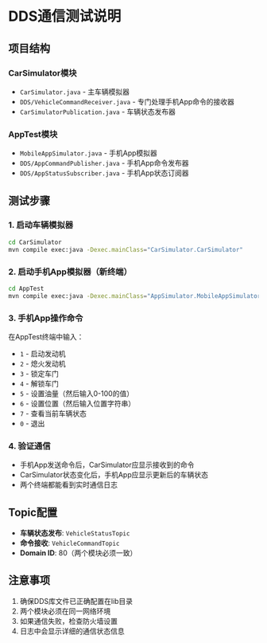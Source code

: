 # DDS通信测试说明

## 项目结构

### CarSimulator模块
- `CarSimulator.java` - 主车辆模拟器
- `DDS/VehicleCommandReceiver.java` - 专门处理手机App命令的接收器
- `CarSimulatorPublication.java` - 车辆状态发布器

### AppTest模块  
- `MobileAppSimulator.java` - 手机App模拟器
- `DDS/AppCommandPublisher.java` - 手机App命令发布器
- `DDS/AppStatusSubscriber.java` - 手机App状态订阅器

## 测试步骤

### 1. 启动车辆模拟器
```bash
cd CarSimulator
mvn compile exec:java -Dexec.mainClass="CarSimulator.CarSimulator"
```

### 2. 启动手机App模拟器（新终端）
```bash
cd AppTest  
mvn compile exec:java -Dexec.mainClass="AppSimulator.MobileAppSimulator"
```

### 3. 手机App操作命令
在AppTest终端中输入：
- `1` - 启动发动机
- `2` - 熄火发动机  
- `3` - 锁定车门
- `4` - 解锁车门
- `5` - 设置油量（然后输入0-100的值）
- `6` - 设置位置（然后输入位置字符串）
- `7` - 查看当前车辆状态
- `0` - 退出

### 4. 验证通信
- 手机App发送命令后，CarSimulator应显示接收到的命令
- CarSimulator状态变化后，手机App应显示更新后的车辆状态
- 两个终端都能看到实时通信日志

## Topic配置

- **车辆状态发布**: `VehicleStatusTopic`
- **命令接收**: `VehicleCommandTopic`
- **Domain ID**: 80（两个模块必须一致）

## 注意事项

1. 确保DDS库文件已正确配置在lib目录
2. 两个模块必须在同一网络环境
3. 如果通信失败，检查防火墙设置
4. 日志中会显示详细的通信状态信息